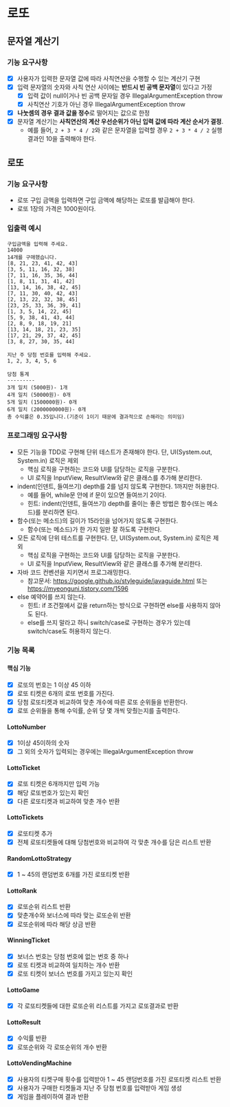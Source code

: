 # 로또

## 문자열 계산기

### 기능 요구사항

- [x] 사용자가 입력한 문자열 값에 따라 사칙연산을 수행할 수 있는 계산기 구현
- [x] 입력 문자열의 숫자와 사칙 연산 사이에는 **반드시 빈 공백 문자열**이 있다고 가정
  - [x] 입력 값이 null이거나 빈 공백 문자일 경우 IllegalArgumentException throw
  - [x] 사칙연산 기호가 아닌 경우 IllegalArgumentException throw
- [x] **나눗셈의 경우 결과 값을 정수**로 떨어지는 값으로 한정
- [x] 문자열 계산기는 **사칙연산의 계산 우선순위가 아닌 입력 값에 따라 계산 순서가 결정**.
  - 예를 들어, `2 + 3 * 4 / 2`와 같은 문자열을 입력할 경우 `2 + 3 * 4 / 2` 실행 결과인 10을 출력해야 한다.

## 로또

### 기능 요구사항

- 로또 구입 금액을 입력하면 구입 금액에 해당하는 로또를 발급해야 한다.
- 로또 1장의 가격은 1000원이다.

### 입출력 예시

```
구입금액을 입력해 주세요.
14000
14개를 구매했습니다.
[8, 21, 23, 41, 42, 43]
[3, 5, 11, 16, 32, 38]
[7, 11, 16, 35, 36, 44]
[1, 8, 11, 31, 41, 42]
[13, 14, 16, 38, 42, 45]
[7, 11, 30, 40, 42, 43]
[2, 13, 22, 32, 38, 45]
[23, 25, 33, 36, 39, 41]
[1, 3, 5, 14, 22, 45]
[5, 9, 38, 41, 43, 44]
[2, 8, 9, 18, 19, 21]
[13, 14, 18, 21, 23, 35]
[17, 21, 29, 37, 42, 45]
[3, 8, 27, 30, 35, 44]

지난 주 당첨 번호를 입력해 주세요.
1, 2, 3, 4, 5, 6

당첨 통계
---------
3개 일치 (5000원)- 1개
4개 일치 (50000원)- 0개
5개 일치 (1500000원)- 0개
6개 일치 (2000000000원)- 0개
총 수익률은 0.35입니다.(기준이 1이기 때문에 결과적으로 손해라는 의미임)
```

### 프로그래밍 요구사항

- 모든 기능을 TDD로 구현해 단위 테스트가 존재해야 한다. 단, UI(System.out, System.in) 로직은 제외
  - 핵심 로직을 구현하는 코드와 UI를 담당하는 로직을 구분한다.
  - UI 로직을 InputView, ResultView와 같은 클래스를 추가해 분리한다.
- indent(인덴트, 들여쓰기) depth를 2를 넘지 않도록 구현한다. 1까지만 허용한다.
  - 예를 들어, while문 안에 if 문이 있으면 들여쓰기 2이다.
  - 힌트: indent(인덴트, 들여쓰기) depth를 줄이는 좋은 방법은 함수(또는 메소드)를 분리하면 된다.
- 함수(또는 메소드)의 길이가 15라인을 넘어가지 않도록 구현한다.
  - 함수(또는 메소드)가 한 가지 일만 잘 하도록 구현한다.
- 모든 로직에 단위 테스트를 구현한다. 단, UI(System.out, System.in) 로직은 제외
  - 핵심 로직을 구현하는 코드와 UI를 담당하는 로직을 구분한다.
  - UI 로직을 InputView, ResultView와 같은 클래스를 추가해 분리한다.
- 자바 코드 컨벤션을 지키면서 프로그래밍한다.
  - 참고문서: https://google.github.io/styleguide/javaguide.html 또는 https://myeonguni.tistory.com/1596
- else 예약어를 쓰지 않는다.
  - 힌트: if 조건절에서 값을 return하는 방식으로 구현하면 else를 사용하지 않아도 된다.
  - else를 쓰지 말라고 하니 switch/case로 구현하는 경우가 있는데 switch/case도 허용하지 않는다.

### 기능 목록

#### 핵심 기능

- [x] 로또의 번호는 1 이상 45 이하
- [x] 로또 티켓은 6개의 로또 번호를 가진다.
- [x] 당첨 로또티켓과 비교하여 맞춘 개수에 따른 로또 순위들을 반환한다.
- [x] 로또 순위들을 통해 수익률, 순위 당 몇 개씩 맞췄는지를 출력한다.

#### LottoNumber

- [x] 1이상 45이하의 숫자
- [x] 그 외의 숫자가 입력되는 경우에는 IllegalArgumentException throw

#### LottoTicket

- [x] 로또 티켓은 6개까지만 입력 가능
- [x] 해당 로또번호가 있는지 확인
- [x] 다른 로또티켓과 비교하여 맞춘 개수 반환

#### LottoTickets

- [x] 로또티켓 추가
- [x] 전체 로또티켓들에 대해 당첨번호와 비교하여 각 맞춘 개수를 담은 리스트 반환

#### RandomLottoStrategy

- [x] 1 ~ 45의 랜덤번호 6개를 가진 로또티켓 반환

#### LottoRank

- [x] 로또순위 리스트 반환
- [x] 맞춘개수와 보너스에 따라 맞는 로또순위 반환
- [x] 로또순위에 따라 해당 상금 반환

#### WinningTicket

- [x] 보너스 번호는 당첨 번호에 없는 번호 중 하나
- [x] 로또 티켓과 비교하여 일치하는 개수 반환
- [x] 로또 티켓이 보너스 번호를 가지고 있는지 확인

#### LottoGame

- [x] 각 로또티켓들에 대한 로또순위 리스트를 가지고 로또결과로 반환 

#### LottoResult

- [x] 수익률 반환
- [x] 로또순위와 각 로또순위의 개수 반환

#### LottoVendingMachine

- [x] 사용자의 티켓구매 횟수를 입력받아 1 ~ 45 랜덤번호를 가진 로또티켓 리스트 반환
- [x] 사용자가 구매한 티켓들과 지난 주 당첨 번호를 입력받아 게임 생성
- [x] 게임을 플레이하여 결과 반환
